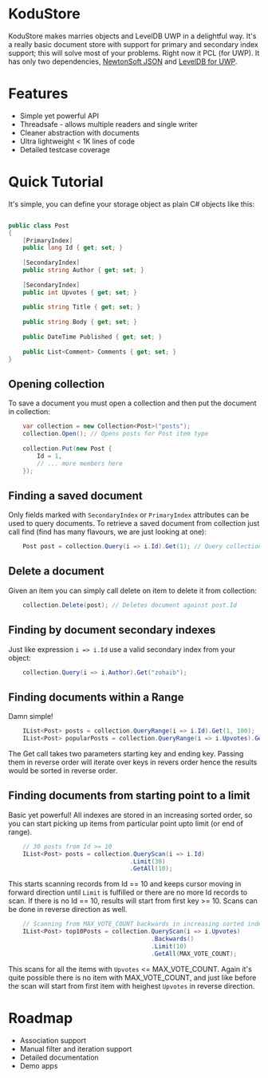 # KoduStore

KoduStore makes marries objects and LevelDB UWP in a delightful way. It's a really basic document store with support for primary and secondary index support; this will solve most of your problems. Right now it PCL (for UWP). It has only two dependencies, [NewtonSoft JSON](https://www.nuget.org/packages/Newtonsoft.Json/) and [LevelDB for UWP](https://www.nuget.org/packages/LevelDB.UWP/1.18.0-beta).

# Features

 - Simple yet powerful API
 - Threadsafe - allows multiple readers and single writer 
 - Cleaner abstraction with documents
 - Ultra lightweight < 1K lines of code
 - Detailed testcase coverage

# Quick Tutorial

It's simple, you can define your storage object as plain C# objects like this:

```c#

public class Post
{
    [PrimaryIndex]
    public long Id { get; set; }
     
    [SecondaryIndex]
    public string Author { get; set; }
    
    [SecondaryIndex]
    public int Upvotes { get; set; }
    
    public string Title { get; set; }
    
    public string Body { get; set; }
    
    public DateTime Published { get; set; }
    
    public List<Comment> Comments { get; set; }
}


```

## Opening collection

To save a document you must open a collection and then put the document in collection:

```c#
    var collection = new Collection<Post>("posts");
    collection.Open(); // Opens posts for Post item type
    
    collection.Put(new Post {
        Id = 1,
        // ... more members here
    });
```

## Finding a saved document

Only fields marked with ```SecondaryIndex``` or ```PrimaryIndex``` attributes can be used to query documents. To retrieve a saved document from collection just call find (find has many flavours, we are just looking at one):

```c#
    Post post = collection.Query(i => i.Id).Get(1); // Query collection for post Id, value 1
```

## Delete a document

Given an item you can simply call delete on item to delete it from collection:

```c#
    collection.Delete(post); // Deletes document against post.Id
```

## Finding by document secondary indexes

Just like expression ```i => i.Id``` use a valid secondary index from your object:

```c#
    collection.Query(i => i.Author).Get("zohaib");
```

## Finding documents within a Range

Damn simple!

```c#
    IList<Post> posts = collection.QueryRange(i => i.Id).Get(1, 100);
    IList<Post> popularPosts = collection.QueryRange(i => i.Upvotes).Get(100000, 1);
```

The Get call takes two parameters starting key and ending key. Passing them in reverse order will iterate over keys in revers order hence the results would be sorted in reverse order.

## Finding documents from starting point to a limit

Basic yet powerful! All indexes are stored in an increasing sorted order, so you can start picking up items from particular point upto limit (or end of range).

```c#
    // 30 posts from Id >= 10
    IList<Post> posts = collection.QueryScan(i => i.Id)
                                  .Limit(30)
                                  .GetAll(10); 
```

This starts scanning records from Id == 10 and keeps cursor moving in forward direction until ```Limit``` is fulfilled or there are no more Id records to scan. If there is no Id == 10, results will start from first key >= 10. Scans can be done in reverse direction as well. 

```c#
    // Scanning from MAX_VOTE_COUNT backwards in increasing sorted index of Upvotes
    IList<Post> top10Posts = collection.QueryScan(i => i.Upvotes)
                                        .Backwards()
                                        .Limit(10)
                                        .GetAll(MAX_VOTE_COUNT); 
```

This scans for all the items with ```Upvotes``` <= MAX_VOTE_COUNT. Again it's quite possible there is no item with MAX_VOTE_COUNT, and just like before the scan will start from first item with heighest ```Upvotes``` in reverse direction.

# Roadmap
 - Association support
 - Manual filter and iteration support
 - Detailed documentation
 - Demo apps